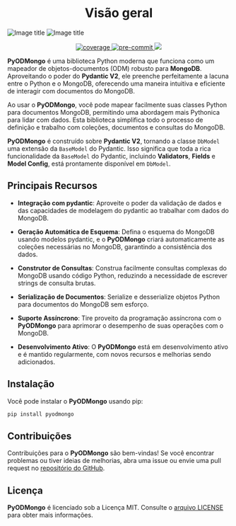 # <center>Visão geral</center>

![Image title](./assets/images/pyodmongo_Logo_BG_Dark.png#only-dark)
![Image title](./assets/images/pyodmongo_Logo_BG_White.png#only-light)

<div align="center">
    <a href="https://pypi.org/project/pyodmongo/" target="_blank">
      <img src="https://img.shields.io/pypi/v/pyodmongo" alt="coverage">
    </a>
    <a href="https://pypi.org/project/pyodmongo/" target="_blank">
      <img src="https://img.shields.io/badge/Python-3.11-green" alt="pre-commit">
    </a>
    <a href="https://pepy.tech/project/pyodmongo" target="_blank">
      <img src="https://static.pepy.tech/badge/pyodmongo/month">
    </a>
</div>

**PyODMongo** é uma biblioteca Python moderna que funciona como um mapeador de objetos-documentos (ODM) robusto para **MongoDB**. Aproveitando o poder do **Pydantic V2**, ele preenche perfeitamente a lacuna entre o Python e o MongoDB, oferecendo uma maneira intuitiva e eficiente de interagir com documentos do MongoDB.

Ao usar o **PyODMongo**, você pode mapear facilmente suas classes Python para documentos MongoDB, permitindo uma abordagem mais Pythonica para lidar com dados. Esta biblioteca simplifica todo o processo de definição e trabalho com coleções, documentos e consultas do MongoDB.

**PyODMongo** é construído sobre **Pydantic V2**, tornando a classe `DbModel` uma extensão da `BaseModel` do Pydantic. Isso significa que toda a rica funcionalidade da `BaseModel` do Pydantic, incluindo **Validators**, **Fields** e **Model Config**, está prontamente disponível em `DbModel`.

## Principais Recursos

- **Integração com pydantic**: Aproveite o poder da validação de dados e das capacidades de modelagem do pydantic ao trabalhar com dados do MongoDB.

- **Geração Automática de Esquema**: Defina o esquema do MongoDB usando modelos pydantic, e o **PyODMongo** criará automaticamente as coleções necessárias no MongoDB, garantindo a consistência dos dados.

- **Construtor de Consultas**: Construa facilmente consultas complexas do MongoDB usando código Python, reduzindo a necessidade de escrever strings de consulta brutas.

- **Serialização de Documentos**: Serialize e desserialize objetos Python para documentos do MongoDB sem esforço.

- **Suporte Assíncrono**: Tire proveito da programação assíncrona com o **PyODMongo** para aprimorar o desempenho de suas operações com o MongoDB.

- **Desenvolvimento Ativo**: O **PyODMongo** está em desenvolvimento ativo e é mantido regularmente, com novos recursos e melhorias sendo adicionados.

## Instalação

Você pode instalar o **PyODMongo** usando pip:

```bash
pip install pyodmongo
```
## Contribuições
Contribuições para o **PyODMongo** são bem-vindas! Se você encontrar problemas ou tiver ideias de melhorias, abra uma issue ou envie uma pull request no <a href="https://github.com/mauro-andre/pyodmongo" target="_blank">repositório do GitHub</a>.

## Licença
**PyODMongo** é licenciado sob a Licença MIT. Consulte o <a href="https://github.com/mauro-andre/pyodmongo/blob/master/LICENSE" target="_blank">arquivo LICENSE</a> para obter mais informações.